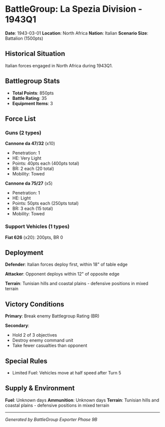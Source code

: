 # BattleGroup: La Spezia Division - 1943Q1

**Date**: 1943-03-01
**Location**: North Africa
**Nation**: Italian
**Scenario Size**: Battalion (1500pts)

## Historical Situation

Italian forces engaged in North Africa during 1943Q1.

## Battlegroup Stats

- **Total Points**: 850pts
- **Battle Rating**: 35
- **Equipment Items**: 3

## Force List

### Guns (2 types)

**Cannone da 47/32** (x10)
- Penetration: 1
- HE: Very Light
- Points: 40pts each (400pts total)
- BR: 2 each (20 total)
- Mobility: Towed

**Cannone da 75/27** (x5)
- Penetration: 1
- HE: Light
- Points: 50pts each (250pts total)
- BR: 3 each (15 total)
- Mobility: Towed

### Support Vehicles (1 types)

**Fiat 626** (x20): 200pts, BR 0

## Deployment

**Defender**: Italian forces deploy first, within 18" of table edge

**Attacker**: Opponent deploys within 12" of opposite edge

**Terrain**: Tunisian hills and coastal plains - defensive positions in mixed terrain

## Victory Conditions

**Primary**: Break enemy Battlegroup Rating (BR)

**Secondary**:
- Hold 2 of 3 objectives
- Destroy enemy command unit
- Take fewer casualties than opponent

## Special Rules

- Limited Fuel: Vehicles move at half speed after Turn 5

## Supply & Environment

**Fuel**: Unknown days
**Ammunition**: Unknown days
**Terrain**: Tunisian hills and coastal plains - defensive positions in mixed terrain

---

*Generated by BattleGroup Exporter Phase 9B*
